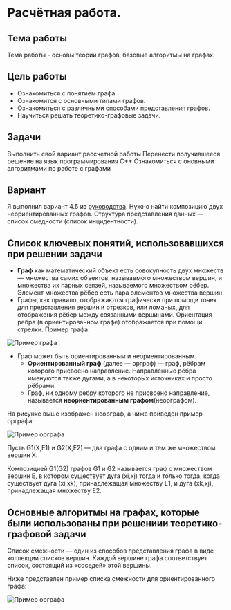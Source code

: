 # Расчётная работа.
## Тема работы
Тема работы - основы теории графов, базовые алгоритмы на графах.
## Цель работы
- Ознакомиться с понятием графа.
- Ознакомится с основными типами графов.
- Ознакомиться с различными способами представления графов.
- Научиться решать теоретико-графовые задачи.
## Задачи
Выполнить свой вариант рассчетной работы
Перенести получившееся решение на язык программирования С++
Ознакомиться с оновными алгоритмами по работе с графами
## Вариант
Я выполнил вариант 4.5 из [руководства](https://drive.google.com/file/d/1-rSQZex8jW-2DlY2kko18gU1oUAtEGHl/view?usp=drive_link). Нужно найти композицию двух неориентированных графов. Структура представления данных — список смедности (список инцидентности).
## Список ключевых понятий, использовавшихся при решении задачи
- **Граф** как математический объект есть совокупность двух множеств — множества самих объектов, называемого множеством вершин, и множества их парных связей, называемого множеством рёбер. Элемент множества рёбер есть пара элементов множества вершин.
- Графы, как правило, отображаются графически при помощи точек для представления вершин и отрезков, или ломаных, для отображения рёбер между связанными вершинами. Ориентация ребра (в ориентированном графе) отображается при помощи стрелки.
  Пример графа:
   
![Пример графа](https://encrypted-tbn0.gstatic.com/images?q=tbn:ANd9GcRuek5-AFFpGNHyB82xHqjQZCs4BEipKt1oXXFn2T6ODkFNbOWOJJvVBH4-Odtm__APjQY&usqp=CAU)
- Граф может быть ориентированным и неориентированным.
    - **Ориентированный граф** (далее — орграф) — граф, рёбрам которого присвоено направление. Направленные рёбра именуются также дугами, а в некоторых источниках и просто рёбрами.
    - Граф, ни одному ребру которого не присвоено направление, называется **неориентированным графом**(неорграфом).

На рисунке выше изображен неорграф, а ниже приведен пример орграфа:

![Пример орграфа](https://encrypted-tbn0.gstatic.com/images?q=tbn:ANd9GcR9L5wYoB1yYI1AFvwmfsjEjyqZcpgajy6Wmw&s)

Пусть G1(X,E1) и G2(X,E2) — два графа с одним и тем же множеством вершин X.

Композицией G1(G2) графов G1 и G2 называется граф с множеством вершин E, в котором существует дуга (xi,xj) тогда и только тогда, когда существует дуга (xi,xk), принадлежащая множеству E1, и дуга (xk,xj), принадлежащая множеству E2.

## Основные алгоритмы на графах, которые были использованы при решениии теоретико-графовой задачи

Список смежности — один из способов представления графа в виде коллекции списков вершин. Каждой вершине графа соответствует список, состоящий из «соседей» этой вершины.

Ниже представлен пример списка смежности для ориентированного графа:

![Пример орграфа](https://miro.medium.com/v2/resize:fit:1400/1*RQeMu-5q_eyRUoFjV4yWrw.png)
